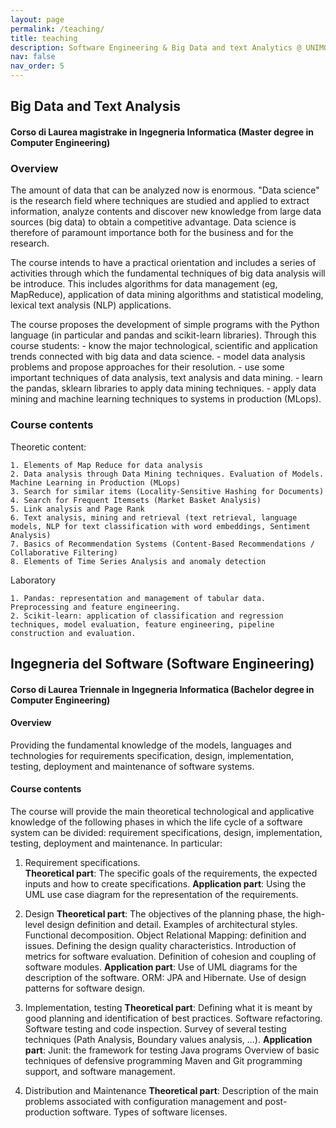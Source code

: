 ```yaml
---
layout: page
permalink: /teaching/
title: teaching
description: Software Engineering & Big Data and text Analytics @ UNIMORE
nav: false
nav_order: 5
---
```


<!--For now, this page is assumed to be a static description of your courses. You can convert it to a collection similar to `_projects/` so that you can have a dedicated page for each course.

Organize your courses by years, topics, or universities, however you like!-->


	
## Big Data and Text Analysis
#### Corso di Laurea magistrake in Ingegneria Informatica (Master degree in Computer Engineering)


### Overview
The amount of data that can be analyzed now is enormous. "Data science" is the research field where techniques are studied and applied to extract information, analyze contents and discover new knowledge from large data sources (big data) to obtain a competitive advantage. Data science is therefore of paramount importance both for the business and for the research.

The course intends to have a practical orientation and includes a series of activities through which the fundamental techniques of big data analysis will be introduce. This includes algorithms for data management (eg, MapReduce), application of data mining algorithms and statistical modeling, lexical text analysis (NLP) applications. 

The course proposes the development of simple programs with the Python language (in particular and pandas and scikit-learn libraries).
Through this course students:
	- know the major technological, scientific and application trends connected with big data and data science.
	- model data analysis problems and propose approaches for their resolution.
	- use some important techniques of data analysis, text analysis and data mining.
	- learn the pandas, sklearn libraries to apply data mining techniques.
	- apply data mining and machine learning techniques to systems in production (MLops).




### Course contents
Theoretic content:

	1. Elements of Map Reduce for data analysis 
	2. Data analysis through Data Mining techniques. Evaluation of Models. Machine Learning in Production (MLops) 
	3. Search for similar items (Locality-Sensitive Hashing for Documents) 
	4. Search for Frequent Itemsets (Market Basket Analysis) 
	5. Link analysis and Page Rank 
	6. Text analysis, mining and retrieval (text retrieval, language models, NLP for text classification with word embeddings, Sentiment Analysis) 
	7. Basics of Recommendation Systems (Content-Based Recommendations / Collaborative Filtering) 
	8. Elements of Time Series Analysis and anomaly detection 

Laboratory 

	1. Pandas: representation and management of tabular data. Preprocessing and feature engineering.
	2. Scikit-learn: application of classification and regression techniques, model evaluation, feature engineering, pipeline construction and evaluation.

## Ingegneria del Software (Software Engineering)
#### Corso di Laurea Triennale in Ingegneria Informatica (Bachelor degree in Computer Engineering)

#### Overview
Providing the fundamental knowledge of the models, languages and technologies for requirements specification, design, implementation, testing, deployment and maintenance of software systems.

#### Course contents
The course will provide the main theoretical technological and applicative knowledge of the following phases in which the life cycle of a software system can be divided: requirement specifications, design, implementation, testing, deployment and maintenance. In particular:

1. Requirement specifications. 	
**Theoretical part**: The specific goals of the requirements, the expected inputs and how to create 	specifications.
**Application part**: Using the UML use case diagram for the representation of the requirements.

2. Design
**Theoretical part**: The objectives of the planning phase, the high-level design definition and detail. Examples of architectural styles. Functional decomposition. Object Relational Mapping: definition and issues. Defining the design quality characteristics. Introduction of metrics for software evaluation. Definition of cohesion and coupling of software modules.
**Application part**: Use of UML diagrams for the description of the software. ORM: JPA and Hibernate. Use of design patterns for software design.

3. Implementation, testing
**Theoretical part**: Defining what it is meant by good planning and identification of best practices. Software refactoring. Software testing and code inspection. Survey of several testing techniques (Path Analysis, Boundary values analysis, ...).
**Application part**: Junit: the framework for testing Java programs Overview of basic techniques of defensive programming Maven and Git programming support, and software management.

4. Distribution and Maintenance
**Theoretical part**: Description of the main problems associated with configuration management and post-production software. Types of software licenses.
	


